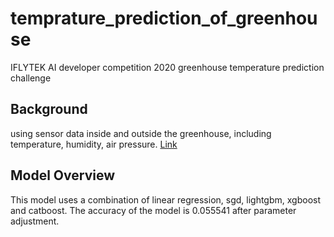 # temprature_prediction_of_greenhouse
IFLYTEK AI developer competition 2020 greenhouse temperature prediction challenge

## Background
using sensor data inside and outside the greenhouse, including temperature, humidity, air pressure. [Link](http://www.saikr.com/vse/37971)

## Model Overview
This model uses a combination of linear regression, sgd, lightgbm, xgboost and catboost. The accuracy of the model is 0.055541 after parameter adjustment.
